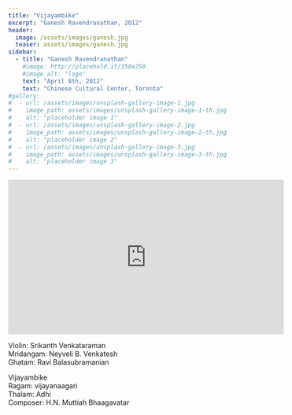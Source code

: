 ```yaml
---
title: "Vijayambike"
excerpt: "Ganesh Ravendranathan, 2012"
header:
  image: /assets/images/ganesh.jpg
  teaser: assets/images/ganesh.jpg
sidebar:
  - title: "Ganesh Ravendranathan"
    #image: http://placehold.it/350x250
    #image_alt: "logo"
    text: "April 8th, 2012"
    text: "Chinese Cultural Center, Toronto"
#gallery:
#  - url: /assets/images/unsplash-gallery-image-1.jpg
#    image_path: assets/images/unsplash-gallery-image-1-th.jpg
#    alt: "placeholder image 1"
#  - url: /assets/images/unsplash-gallery-image-2.jpg
#    image_path: assets/images/unsplash-gallery-image-2-th.jpg
#    alt: "placeholder image 2"
#  - url: /assets/images/unsplash-gallery-image-3.jpg
#    image_path: assets/images/unsplash-gallery-image-3-th.jpg
#    alt: "placeholder image 3"
---
```

<iframe width="560" height="315" src="https://www.youtube.com/embed/zeMiCOLz3j8?si=Tdr-FVKcTtMijlCJ&amp;start=134" title="YouTube video player" frameborder="0" allow="accelerometer; autoplay; clipboard-write; encrypted-media; gyroscope; picture-in-picture; web-share" referrerpolicy="strict-origin-when-cross-origin" allowfullscreen></iframe>

Violin: Srikanth Venkataraman  
Mridangam: Neyveli B. Venkatesh  
Ghatam: Ravi Balasubramanian  

Vijayambike  
Ragam: vijayanaagari  
Thalam: Adhi  
Composer: H.N. Muttiah Bhaagavatar


